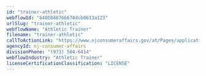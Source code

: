 ```yaml
---
id: "trainer-athletic"
webflowId: "640b846766674dcb0613a123"
urlSlug: "trainer-athletic"
webflowName: "Athletic Trainer"
filename: "trainer-athletic"
callToActionLink: "https://www.njconsumeraffairs.gov/at/Pages/applications.aspx"
agencyId: nj-consumer-affairs
divisionPhone: "(973) 504-6414"
webflowIndustry: "Athletic Trainer"
licenseCertificationClassification: "LICENSE"
---
```

